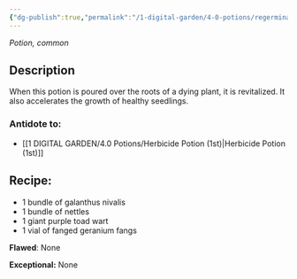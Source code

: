 ```yaml
---
{"dg-publish":true,"permalink":"/1-digital-garden/4-0-potions/regerminating-potion-ec/"}
---
```


*Potion, common* 

## Description

When this potion is poured over the roots of a dying plant, it is revitalized. It also accelerates the growth of healthy seedlings.

### Antidote to: 
- [[1 DIGITAL GARDEN/4.0 Potions/Herbicide Potion (1st)\|Herbicide Potion (1st)]]

## Recipe:

- 1 bundle of galanthus nivalis
- 1 bundle of nettles
- 1 giant purple toad wart
- 1 vial of fanged geranium fangs

**Flawed**:
None

**Exceptional:** 
None
